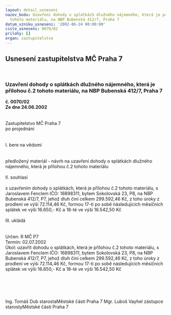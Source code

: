 ```yaml
---
layout: detail_usneseni
nazev_bodu: Uzavření dohody o splátkách dlužného nájemného, která je přílohou č.2
  tohoto materiálu, na NBP Bubenská 412/7, Praha 7
datum_vzniku_usneseni: '2002-06-24 00:00:00'
cislo_usneseni: 0070/02
prilohy: []
organ: zastupitelstvo
---
```

<div id="ucUsn_pList" class="usn">
	<span><h2>Usnesení zastupitelstva MČ Praha 7 </h2>
<br></span><div class="standBody">
<span><h3>Uzavření dohody o splátkách dlužného nájemného, která je přílohou č.2 tohoto materiálu, na NBP Bubenská 412/7, Praha 7</h3></span><div class="center">
		<strong>č. 0070/02</strong><br>
	</div>
<div class="center">
		<strong>Ze dne 24.06.2002</strong><br><br>
	</div>
<br>Zastupitelstvo MČ Praha 7<br>po projednání<br><br><br>I.	bere na vědomí<br><br> <br>předložený materiál - návrh na uzavření dohody o splátkách dlužného nájemného, která je přílohou č.2 tohoto materiálu<br><br>II.	souhlasí <br><br>s uzavřením dohody o splátkách, která je přílohou č.2 tohoto materiálu,  s Jaroslavem Fenclem IČO: 16898311, bytem Sokolovská 23, P8, na NBP Bubenská 412/7, P7, jehož dluh činí celkem 299.592,46 Kč, z toho úroky z prodlení ve výši 72.114,46 Kč, formou 17-ti po sobě následujících měsíčních splátek ve výši 16.650,- Kč a 18-té ve výši 16.542,50 Kč<br><br>III.	ukládá <br><br> <br>Určen:	R MČ P7<br>Termín: 02.07.2002<br>Úkol:	uzavřít dohodu o splátkách, která je přílohou č.2 tohoto materiálu, s Jaroslavem Fenclem IČO: 16898311, bytem Sokolovská 23, P8, na NBP Bubenská 412/7, P7, jehož dluh činí celkem 299.592,46 Kč, z toho úroky z prodlení ve výši 72.114,46 Kč, formou 17-ti po sobě následujících měsíčních splátek ve výši 16.650,- Kč a 18-té ve výši 16.542,50 Kč<br> <br><br><br> <br>	<br>Ing. Tomáš Dub starostaMěstské části Praha 7	Mgr. Luboš Vayhel zástupce starostyMěstské části Praha 7<br>	<br><br>
</div>
</div>